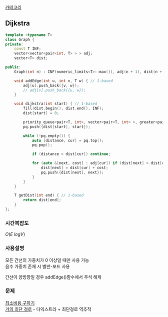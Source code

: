 [카테고리](/README.md)
## Dijkstra
```cpp
template <typename T>
class Graph {
private:
    const T INF;
    vector<vector<pair<int, T> > > adj;
    vector<T> dist;

public:
    Graph(int n) : INF(numeric_limits<T>::max()), adj(n + 1), dist(n + 1) {}

    void addEdge(int u, int v, T w) { // 1-based
        adj[u].push_back({v, w});
        // adj[v].push_back({u, w});
    }

    void dijkstra(int start) { // 1-based
        fill(dist.begin(), dist.end(), INF);
        dist[start] = 0;

        priority_queue<pair<T, int>, vector<pair<T, int> >, greater<pair<T, int> > > pq;
        pq.push({dist[start], start});

        while (!pq.empty()) {
            auto [distance, cur] = pq.top();
            pq.pop();

            if (distance > dist[cur]) continue;

            for (auto &[next, cost] : adj[cur]) if (dist[next] > dist[cur] + cost) {
                dist[next] = dist[cur] + cost;
                pq.push({dist[next], next});
            }
        }
    }

    T getDist(int end) { // 1-based
        return dist[end];
    }
};
```
### 시간복잡도 
$O(E~logV)$   

### 사용설명
모든 간선의 가중치가 0 이상일 때만 사용 가능   
음수 가중치 존재 시 벨만-포드 사용   

간선이 양방향일 경우 addEdge()함수에서 주석 해제   

### 문제
[최소비용 구하기](https://www.acmicpc.net/problem/1916)   
[거의 최단 경로](https://www.acmicpc.net/problem/5719) - 다익스트라 + 최단경로 역추적
